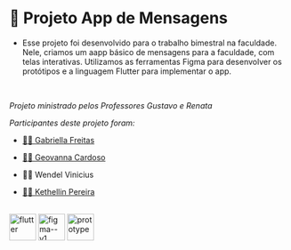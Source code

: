 # :iphone: Projeto App de Mensagens


- <p>Esse projeto foi desenvolvido para o trabalho bimestral na faculdade. Nele, criamos um aapp básico de mensagens para a faculdade, com telas interativas. Utilizamos as ferramentas Figma para desenvolver os protótipos e a linguagem Flutter para implementar o app.</p>

<br>
<p><i>Projeto ministrado pelos Professores Gustavo e Renata</i></p>
<p><i>Participantes deste projeto foram:</i></p>

- <a href ="https://github.com/gsfgabi"> 👩‍💻 Gabriella Freitas</a>

- <a href ="https://github.com/GiihCardoso"> 👩‍💻 Geovanna Cardoso</a>

- <p> 👨‍💻 Wendel Vinicius</p>

- <a href ="https://github.com/Kethellin"> 👩‍💻 Kethellin Pereira</a>                         

<br>
<div>
  <img style="height:48px" src="https://img.icons8.com/color/48/flutter.png" alt="flutter"/>
  <img style="height:48px" src="https://img.icons8.com/color/48/figma--v1.png" alt="figma--v1"/>
  <img style="height:48px" src="https://img.icons8.com/office/80/prototype.png" alt="prototype"/>
</div>
